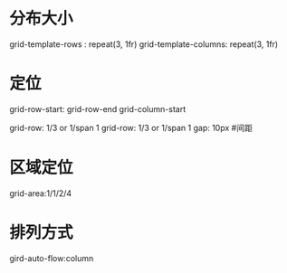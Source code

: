 # 分布大小
grid-template-rows : repeat(3, 1fr)
grid-template-columns: repeat(3, 1fr)

# 定位
grid-row-start:
grid-row-end
grid-column-start

grid-row: 1/3 or 1/span 1
grid-row: 1/3 or 1/span 1
gap: 10px #间距

# 区域定位
grid-area:1/1/2/4 

# 排列方式
gird-auto-flow:column